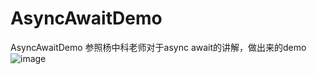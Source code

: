 # AsyncAwaitDemo
AsyncAwaitDemo
参照杨中科老师对于async await的讲解，做出来的demo
![image](https://user-images.githubusercontent.com/30896282/178094406-beea643a-0184-4913-8504-22afc06e4e00.png)


